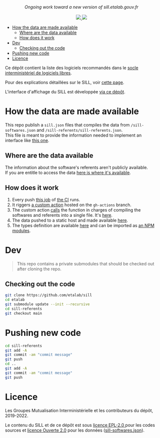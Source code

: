 <p align="center">
    <i>Ongoing work toward a new version of sill.etalab.gouv.fr</i>
    <br>
    <br>
    <a href="https://github.com/etalab/sill/actions">
      <img src="https://github.com/etalab/sill/workflows/ci/badge.svg?branch=main">
    </a>
    <a href="https://github.com/etalab/sill#licence">
      <img src="https://img.shields.io/npm/l/sillfr">
    </a>
</p>

- [How the data are made available](#how-the-data-are-made-available)
	- [Where are the data available](#where-are-the-data-available)
	- [How does it work](#how-does-it-work)
- [Dev](#dev)
	- [Checking out the code](#checking-out-the-code)
- [Pushing new code](#pushing-new-code)
- [Licence](#licence)

Ce dépôt contient la liste des logiciels recommandés dans le [socle
interministériel de logiciels libres](https://sill.etalab.gouv.fr).

Pour des explications détaillées sur le SILL, voir [cette
page](https://man.sr.ht/~etalab/logiciels-libres/sill.md).

L'interface d'affichage du SILL est développée [via ce
dépôt](https://git.sr.ht/~etalab/sill.etalab.gouv.fr).

# How the data are made available

This repo publish a `sill.json` files that compiles the data from
`/sill-softwares.json` and `/sill-referents/sill-referents.json`.  
This file is meant to provide the information needed to implement
an interface like [this one](https://sill.etalab.gouv.fr).

## Where are the data available

The information about the software's referents aren't publicly available.  
If you are entitle to access the data [here is where it's available](https://github.com/etalab/sill-referents/blob/main/private_notes.md).

## How does it work

1. Every push [this job](https://github.com/etalab/sill/blob/4b926f7819bd78c3a21f135f85208dc662bf30fa/.github/workflows/ci.yaml#L157-L172) of [the CI](https://github.com/etalab/sill/actions/runs/1768877957) runs.
2. It riggers [a custom action](https://github.com/etalab/sill/blob/gh-actions/src/publish_easily_consumable_entries.ts) hosted on the `gh-actions` branch.
3. The custom action [calls](https://github.com/etalab/sill/blob/2203b02f0c3d8e5b7068251089a1f763a867e723/src/publish_easily_consumable_entries.ts#L98) the function
   in charges of compiling the softwares and referents into a single file.
   It's [here](https://github.com/etalab/sill/blob/main/src/buildExposedData.ts).
4. The data pushed to a static host and made available [here](https://github.com/etalab/sill-referents/blob/main/private_notes.md).
5. The types definition are available [here](https://github.com/etalab/sill/blob/4b926f7819bd78c3a21f135f85208dc662bf30fa/src/types.ts#L45-L69) and can be imported
   as [an NPM modules](https://www.npmjs.com/package/sillfr).

# Dev

> This repo contains a private submodules that should be
> checked out after cloning the repo.

## Checking out the code

```bash
git clone https://github.com/etalab/sill
cd etalab
git submodule update --init --recursive
cd sill-referents
git checkout main
```

# Pushing new code

```bash
cd sill-referents
git add -A
git commit -am "commit message"
git push
cd ..
git add -A
git commit -am "commit message"
git push
```

# Licence

Les Groupes Mutualisation Interministérielle et les contributeurs du
dépôt, 2019-2022.

Le contenu du SILL et de ce dépôt est sous [licence
EPL-2.0 ](LICENSES/LICENSE.EPL-2.0.txt) pour les codes sources et
[licence Ouverte 2.0](LICENSES/LICENSE.Etalab-2.0.md) pour les
données ([sill-softwares.json](/sill-softwares.json)).
